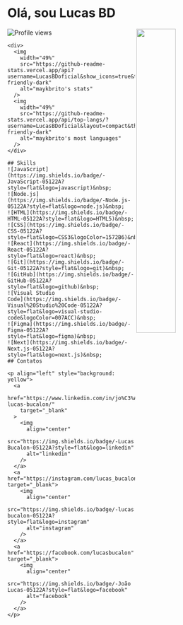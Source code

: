 <!DOCTYPE html>
<html lang="pt-br">
  <head>
    <meta charset="UTF-8" />
    <meta name="viewport" content="width=device-width, initial-scale=1.0" />
    <title>LuKasBD</title>
  </head>
  <body>
    <h1 align="left">Olá, sou Lucas BD</h1>
    <img
      align="right"
      width="42%"
      src="https://raw.githubusercontent.com/gist/LucasBDoficial/014458c54c5bc5d2e5cc6f9e9d248027/raw/46bf46f62496901d01ae7459b4f8e880fb2d10f5/gitcard.svg"
    />
    <p align="left">
      <img
        src="https://komarev.com/ghpvc/?username=LucasBDoficial&color=blue"
        alt="Profile views"
      />
    </p>

    <div>
      <img
        width="49%"
        src="https://github-readme-stats.vercel.app/api?username=LucasBDoficial&show_icons=true&theme=vision-friendly-dark"
        alt="maykbrito's stats"
      />
      <img
        width="49%"
        src="https://github-readme-stats.vercel.app/api/top-langs/?username=LucasBDoficial&layout=compact&theme=vision-friendly-dark"
        alt="maykbrito's most languages"
      />
    </div>

    ## Skills
    ![JavaScript](https://img.shields.io/badge/-JavaScript-05122A?style=flat&logo=javascript)&nbsp;
    ![Node.js](https://img.shields.io/badge/-Node.js-05122A?style=flat&logo=node.js)&nbsp;
    ![HTML](https://img.shields.io/badge/-HTML-05122A?style=flat&logo=HTML5)&nbsp;
    ![CSS](https://img.shields.io/badge/-CSS-05122A?style=flat&logo=CSS3&logoColor=1572B6)&nbsp;
    ![React](https://img.shields.io/badge/-React-05122A?style=flat&logo=react)&nbsp;
    ![Git](https://img.shields.io/badge/-Git-05122A?style=flat&logo=git)&nbsp;
    ![GitHub](https://img.shields.io/badge/-GitHub-05122A?style=flat&logo=github)&nbsp;
    ![Visual Studio
    Code](https://img.shields.io/badge/-Visual%20Studio%20Code-05122A?style=flat&logo=visual-studio-code&logoColor=007ACC)&nbsp;
    ![Figma](https://img.shields.io/badge/-Figma-05122A?style=flat&logo=figma)&nbsp;
    ![Next](https://img.shields.io/badge/-Next.js-05122A?style=flat&logo=next.js)&nbsp;
    ## Contatos

    <p align="left" style="background: yellow">
      <a
        href="https://www.linkedin.com/in/jo%C3%A3o-lucas-bucalon/"
        target="_blank"
      >
        <img
          align="center"
          src="https://img.shields.io/badge/-Lucas Bucalon-05122A?style=flat&logo=linkedin"
          alt="linkedin"
        />
      </a>
      <a href="https://instagram.com/lucas_bucalon" target="_blank">
        <img
          align="center"
          src="https://img.shields.io/badge/-lucas bucalon-05122A?style=flat&logo=instagram"
          alt="instagram"
        />
      </a>
      <a href="https://facebook.com/lucasbucalon" target="_blank">
        <img
          align="center"
          src="https://img.shields.io/badge/-João Lucas-05122A?style=flat&logo=facebook"
          alt="facebook"
        />
      </a>
    </p>
  </body>
</html>
